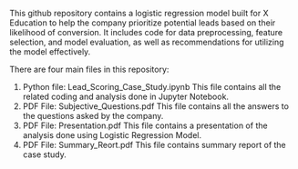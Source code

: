 This github repository contains a logistic regression model built for X Education to help the company prioritize potential leads based on their likelihood of conversion.
It includes code for data preprocessing, feature selection, and model evaluation, as well as recommendations for utilizing the model effectively.

There are four main files in this repository:
1. Python file: Lead_Scoring_Case_Study.ipynb 
   This file contains all the related coding and analysis done in Jupyter Notebook.
2. PDF File: Subjective_Questions.pdf 
   This file contains all the answers to the questions asked by the company.
3. PDF File: Presentation.pdf
   This file contains a presentation of the analysis done using Logistic Regression Model.
4. PDF File: Summary_Reort.pdf
   This file contains summary report of the case study.

